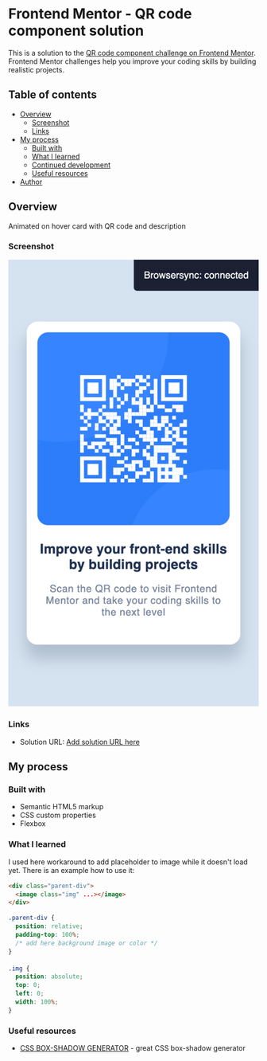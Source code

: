 # Frontend Mentor - QR code component solution

This is a solution to the [QR code component challenge on Frontend Mentor](https://www.frontendmentor.io/challenges/qr-code-component-iux_sIO_H). Frontend Mentor challenges help you improve your coding skills by building realistic projects.

## Table of contents

- [Overview](#overview)
  - [Screenshot](#screenshot)
  - [Links](#links)
- [My process](#my-process)
  - [Built with](#built-with)
  - [What I learned](#what-i-learned)
  - [Continued development](#continued-development)
  - [Useful resources](#useful-resources)
- [Author](#author)

## Overview

Animated on hover card with QR code and description

### Screenshot

![](./images/solution_screenshot.png)

### Links

- Solution URL: [Add solution URL here](https://your-solution-url.com)

## My process

### Built with

- Semantic HTML5 markup
- CSS custom properties
- Flexbox

### What I learned

I used here workaround to add placeholder to image while it doesn't load yet. There is an example how to use it:

```html
<div class="parent-div">
  <image class="img" ...></image>
</div>
```

```css
.parent-div {
  position: relative;
  padding-top: 100%;
  /* add here background image or color */
}

.img {
  position: absolute;
  top: 0;
  left: 0;
  width: 100%;
}
```

### Useful resources

- [CSS BOX-SHADOW GENERATOR](https://active-vision.ru/icon/box-shadow/) - great CSS box-shadow generator
